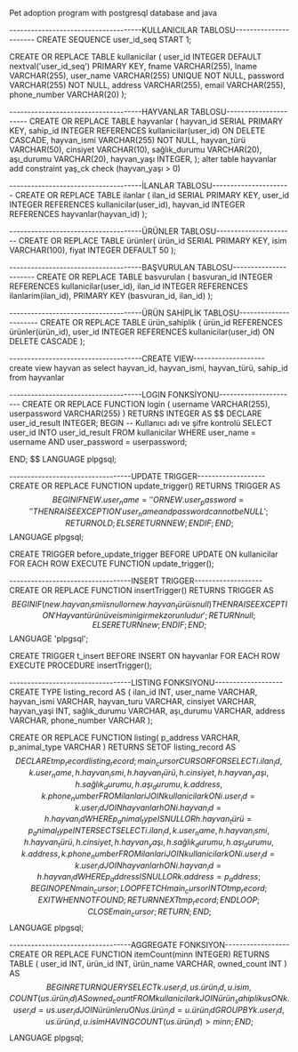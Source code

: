 
Pet adoption program with postgresql database and java

-------------------------------------KULLANICILAR TABLOSU----------------------
CREATE SEQUENCE user_id_seq START 1;

CREATE OR REPLACE TABLE kullanicilar (
    user_id INTEGER DEFAULT nextval('user_id_seq') PRIMARY KEY,
    fname VARCHAR(255),
    lname VARCHAR(255),
    user_name VARCHAR(255) UNIQUE NOT NULL,
    password VARCHAR(255) NOT NULL,
    address VARCHAR(255),
    email VARCHAR(255),
    phone_number VARCHAR(20)
);

-------------------------------------HAYVANLAR TABLOSU----------------------
CREATE OR REPLACE TABLE hayvanlar (
    hayvan_id SERIAL PRIMARY KEY,
    sahip_id INTEGER REFERENCES kullanicilar(user_id) ON DELETE CASCADE,
    hayvan_ismi VARCHAR(255) NOT NULL,
    hayvan_türü VARCHAR(50),
    cinsiyet VARCHAR(10),
    sağlık_durumu VARCHAR(20),
    aşı_durumu VARCHAR(20),
    hayvan_yaşı INTEGER,
);
alter table hayvanlar add constraint yaş_ck check (hayvan_yaşı > 0)


-------------------------------------İLANLAR TABLOSU----------------------
CREATE OR REPLACE TABLE ilanlar (
    ilan_id SERIAL PRIMARY KEY,
    user_id INTEGER REFERENCES kullanicilar(user_id),
    hayvan_id INTEGER REFERENCES hayvanlar(hayvan_id)
);

-------------------------------------ÜRÜNLER TABLOSU----------------------
CREATE OR REPLACE TABLE ürünler(
    ürün_id SERIAL PRIMARY KEY,
    isim VARCHAR(100),
    fiyat INTEGER DEFAULT 50
);


-------------------------------------BAŞVURULAN TABLOSU----------------------
CREATE OR REPLACE TABLE basvurulan (
    basvuran_id INTEGER REFERENCES kullanicilar(user_id),
    ilan_id INTEGER REFERENCES ilanlarim(ilan_id),
    PRIMARY KEY (basvuran_id, ilan_id)
);


-------------------------------------ÜRÜN SAHİPLİK TABLOSU----------------------
CREATE OR REPLACE TABLE ürün_sahiplik (
    ürün_id REFERENCES ürünler(ürün_id),
    user_id INTEGER REFERENCES kullanicilar(user_id) ON DELETE CASCADE
);


-------------------------------------CREATE VIEW--------------------
create view hayvan as
select hayvan_id, hayvan_ismi, hayvan_türü, sahip_id
from hayvanlar


-------------------------------------LOGIN FONKSİYONU----------------------
CREATE OR REPLACE FUNCTION login (
    username VARCHAR(255),
    userpassword VARCHAR(255)
) RETURNS INTEGER AS $$
DECLARE
    user_id_result INTEGER;
BEGIN
    -- Kullanıcı adı ve şifre kontrolü
    SELECT user_id INTO user_id_result
    FROM kullanicilar
    WHERE user_name = username AND user_password = userpassword;

END;
$$ LANGUAGE plpgsql;

----------------------------------UPDATE TRIGGER-------------------
CREATE OR REPLACE FUNCTION update_trigger()
RETURNS TRIGGER AS $$
BEGIN
    IF NEW.user_name = '' OR NEW.user_password = '' THEN
        RAISE EXCEPTION 'user_name and password cannot be NULL';
		RETURN OLD;
	ELSE 
	    RETURN NEW;
    END IF;
END;
$$ LANGUAGE plpgsql;

CREATE TRIGGER before_update_trigger
BEFORE UPDATE ON kullanicilar
FOR EACH ROW EXECUTE FUNCTION update_trigger();

----------------------------------INSERT TRIGGER-------------------
CREATE OR REPLACE FUNCTION insertTrigger() RETURNS TRIGGER AS $$
BEGIN
    IF (new.hayvan_ismi is null or new.hayvan_türü is null) THEN
        RAISE EXCEPTION 'Hayvan türünü ve ismini girmek zorunludur';
        RETURN null;
    ELSE
        RETURN new;
    END IF;
END;
$$ LANGUAGE 'plpgsql';

CREATE TRIGGER t_insert
BEFORE INSERT
ON hayvanlar
FOR EACH ROW EXECUTE PROCEDURE insertTrigger();

----------------------------------LISTING FONKSIYONU-------------------
CREATE TYPE listing_record AS (
    ilan_id INT,
    user_name VARCHAR,
    hayvan_ismi VARCHAR,
    hayvan_turu VARCHAR,
    cinsiyet VARCHAR,
    hayvan_yaşi INT,
    sağlık_durumu VARCHAR,
    aşı_durumu VARCHAR,
    address VARCHAR,
    phone_number VARCHAR
);

CREATE OR REPLACE FUNCTION listing(
    p_address VARCHAR, 
    p_animal_type VARCHAR
)
RETURNS SETOF listing_record AS $$
DECLARE
    tmp_record listing_record;
    main_cursor CURSOR FOR
        SELECT i.ilan_id, k.user_name, h.hayvan_ismi, h.hayvan_türü, h.cinsiyet, h.hayvan_yaşı, h.sağlık_durumu, h.aşı_durumu, k.address, k.phone_number
        FROM ilanlar i
        JOIN kullanicilar k ON i.user_id = k.user_id
        JOIN hayvanlar h ON i.hayvan_id = h.hayvan_id
        WHERE p_animal_type IS NULL OR h.hayvan_türü = p_animal_type
        INTERSECT
        SELECT i.ilan_id, k.user_name, h.hayvan_ismi, h.hayvan_türü, h.cinsiyet, h.hayvan_yaşı, h.sağlık_durumu, h.aşı_durumu, k.address, k.phone_number
        FROM ilanlar i
        JOIN kullanicilar k ON i.user_id = k.user_id
        JOIN hayvanlar h ON i.hayvan_id = h.hayvan_id
        WHERE p_address IS NULL OR k.address = p_address;
BEGIN
    OPEN main_cursor;
    LOOP
        FETCH main_cursor INTO tmp_record;
        EXIT WHEN NOT FOUND;
        RETURN NEXT tmp_record;
    END LOOP;
    CLOSE main_cursor;
    RETURN;
END;
$$ LANGUAGE plpgsql;

----------------------------------AGGREGATE FONKSIYON------------------
CREATE OR REPLACE FUNCTION itemCount(minn INTEGER)
RETURNS TABLE (
    user_id INT,
    ürün_id INT,
    ürün_name VARCHAR,
    owned_count INT
) AS $$
BEGIN
    RETURN QUERY
    SELECT k.user_id, us.ürün_id, u.isim, COUNT(us.ürün_id) AS owned_count
    FROM kullanicilar k
    JOIN ürün_sahiplik us ON k.user_id = us.user_id
    JOIN ürünler u ON us.ürün_id = u.ürün_id
    GROUP BY k.user_id, us.ürün_id, u.isim
    HAVING COUNT(us.ürün_id) > minn;
END;
$$ LANGUAGE plpgsql;












